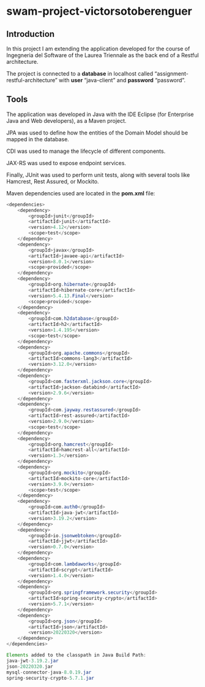 # swam-project-victorsotoberenguer
## Introduction
In this project I am extending the application developed for the course of Ingegneria del Software of the Laurea Triennale as the back end of a Restful architecture.

The project is connected to a <b>database</b> in localhost called “assignment-restful-architecture” with <b>user</b> “java-client” and <b>password</b> “password”.

## Tools
The application was developed in Java with the IDE Eclipse (for Enterprise Java and Web developers), as a Maven project.

JPA was used to define how the entities of the Domain Model should be mapped in the database.

CDI was used to manage the lifecycle of different components.

JAX-RS was used to expose endpoint services.

Finally, JUnit was used to perform unit tests, along with several tools like Hamcrest, Rest Assured, or Mockito.

Maven dependencies used are located in the <b>pom.xml</b> file:
```java
<dependencies>
	<dependency>
		<groupId>junit</groupId>
		<artifactId>junit</artifactId>
		<version>4.12</version>
		<scope>test</scope>
	</dependency>
	<dependency>
		<groupId>javax</groupId>
		<artifactId>javaee-api</artifactId>
		<version>8.0.1</version>
		<scope>provided</scope>
	</dependency>
	<dependency>
		<groupId>org.hibernate</groupId>
		<artifactId>hibernate-core</artifactId>
		<version>5.4.13.Final</version>
		<scope>provided</scope>
	</dependency>
	<dependency>
		<groupId>com.h2database</groupId>
		<artifactId>h2</artifactId>
		<version>1.4.195</version>
		<scope>test</scope>
	</dependency>
	<dependency>
		<groupId>org.apache.commons</groupId>
		<artifactId>commons-lang3</artifactId>
		<version>3.12.0</version>
	</dependency>
	<dependency>
		<groupId>com.fasterxml.jackson.core</groupId>
		<artifactId>jackson-databind</artifactId>
		<version>2.9.6</version>
	</dependency>
	<dependency>
		<groupId>com.jayway.restassured</groupId>
		<artifactId>rest-assured</artifactId>
		<version>2.9.0</version>
		<scope>test</scope>
	</dependency>
	<dependency>
		<groupId>org.hamcrest</groupId>
		<artifactId>hamcrest-all</artifactId>
		<version>1.3</version>
	</dependency>
	<dependency>
		<groupId>org.mockito</groupId>
		<artifactId>mockito-core</artifactId>
		<version>3.9.0</version>
		<scope>test</scope>
	</dependency>
	<dependency>
		<groupId>com.auth0</groupId>
		<artifactId>java-jwt</artifactId>
		<version>3.19.2</version>
	</dependency>
	<dependency>
		<groupId>io.jsonwebtoken</groupId>
		<artifactId>jjwt</artifactId>
		<version>0.7.0</version>
	</dependency>
	<dependency>
		<groupId>com.lambdaworks</groupId>
		<artifactId>scrypt</artifactId>
		<version>1.4.0</version>
	</dependency>
	<dependency>
		<groupId>org.springframework.security</groupId>
		<artifactId>spring-security-crypto</artifactId>
		<version>5.7.1</version>
	</dependency>
	<dependency>
		<groupId>org.json</groupId>
		<artifactId>json</artifactId>
		<version>20220320</version>
	</dependency>
</dependencies>

Elements added to the classpath in Java Build Path:
java-jwt-3.19.2.jar
json-20220320.jar
mysql-connector-java-8.0.19.jar
spring-security-crypto-5.7.1.jar

